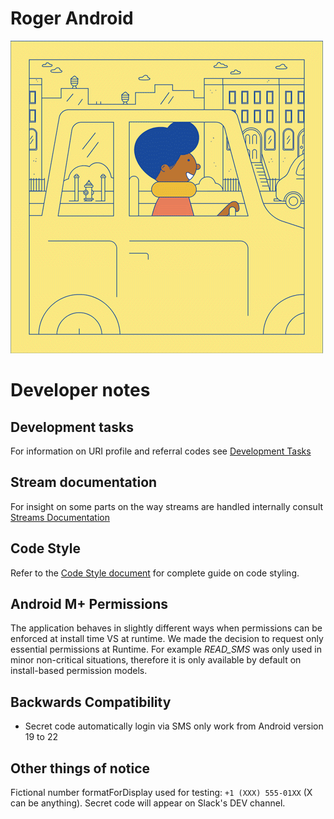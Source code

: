 # Roger Android

![RogerStory](img/grocery.gif)

# Developer notes

## Development tasks

For information on URI profile and referral codes see [Development Tasks](../docs/DEVELOPMENT_TASKS.md)

## Stream documentation

For insight on some parts on the way streams are handled internally consult [Streams Documentation](../docs/STREAM_DOCS.md)

## Code Style

Refer to the [Code Style document](CODE_STYLE.md) for complete guide on code styling.

## Android M+ Permissions

The application behaves in slightly different ways when permissions can be enforced at install time VS
at runtime. We made the decision to request only essential permissions at Runtime. For example _READ\_SMS_ 
was only used in minor non-critical situations, therefore it is only available by default on install-based permission
models.

## Backwards Compatibility

 * Secret code automatically login via SMS only work from Android version 19 to 22
 
## Other things of notice
 
Fictional number formatForDisplay used for testing: `+1 (XXX) 555-01XX` (X can be anything).
Secret code will appear on Slack's DEV channel.